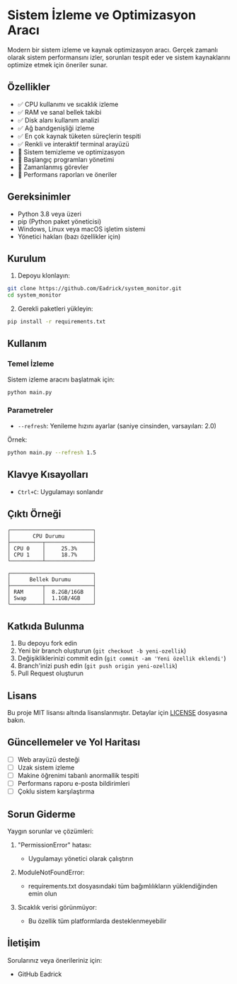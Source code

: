 # Sistem İzleme ve Optimizasyon Aracı

Modern bir sistem izleme ve kaynak optimizasyon aracı. Gerçek zamanlı olarak sistem performansını izler, sorunları tespit eder ve sistem kaynaklarını optimize etmek için öneriler sunar.

## Özellikler

- ✅ CPU kullanımı ve sıcaklık izleme
- ✅ RAM ve sanal bellek takibi
- ✅ Disk alanı kullanım analizi
- ✅ Ağ bandgenişliği izleme
- ✅ En çok kaynak tüketen süreçlerin tespiti
- ✅ Renkli ve interaktif terminal arayüzü
- 🚧 Sistem temizleme ve optimizasyon
- 🚧 Başlangıç programları yönetimi
- 🚧 Zamanlanmış görevler
- 🚧 Performans raporları ve öneriler

## Gereksinimler

- Python 3.8 veya üzeri
- pip (Python paket yöneticisi)
- Windows, Linux veya macOS işletim sistemi
- Yönetici hakları (bazı özellikler için)

## Kurulum

1. Depoyu klonlayın:
```bash
git clone https://github.com/Eadrick/system_monitor.git
cd system_monitor
```

2. Gerekli paketleri yükleyin:
```bash
pip install -r requirements.txt
```

## Kullanım

### Temel İzleme

Sistem izleme aracını başlatmak için:

```bash
python main.py
```

### Parametreler

- `--refresh`: Yenileme hızını ayarlar (saniye cinsinden, varsayılan: 2.0)

Örnek:
```bash
python main.py --refresh 1.5
```

## Klavye Kısayolları

- `Ctrl+C`: Uygulamayı sonlandır

## Çıktı Örneği

```
┌──────────────────────────┐
│       CPU Durumu         │
├──────────┬───────────────┤
│ CPU 0    │     25.3%     │
│ CPU 1    │     18.7%     │
└──────────┴───────────────┘

┌──────────────────────────┐
│      Bellek Durumu       │
├──────────┬───────────────┤
│ RAM      │  8.2GB/16GB   │
│ Swap     │  1.1GB/4GB    │
└──────────┴───────────────┘
```

## Katkıda Bulunma

1. Bu depoyu fork edin
2. Yeni bir branch oluşturun (`git checkout -b yeni-ozellik`)
3. Değişikliklerinizi commit edin (`git commit -am 'Yeni özellik eklendi'`)
4. Branch'inizi push edin (`git push origin yeni-ozellik`)
5. Pull Request oluşturun

## Lisans

Bu proje MIT lisansı altında lisanslanmıştır. Detaylar için [LICENSE](LICENSE) dosyasına bakın.

## Güncellemeler ve Yol Haritası

- [ ] Web arayüzü desteği
- [ ] Uzak sistem izleme
- [ ] Makine öğrenimi tabanlı anormallik tespiti
- [ ] Performans raporu e-posta bildirimleri
- [ ] Çoklu sistem karşılaştırma

## Sorun Giderme

Yaygın sorunlar ve çözümleri:

1. "PermissionError" hatası:
   - Uygulamayı yönetici olarak çalıştırın

2. ModuleNotFoundError:
   - requirements.txt dosyasındaki tüm bağımlılıkların yüklendiğinden emin olun
   
3. Sıcaklık verisi görünmüyor:
   - Bu özellik tüm platformlarda desteklenmeyebilir

## İletişim

Sorularınız veya önerileriniz için:
- GitHub Eadrick